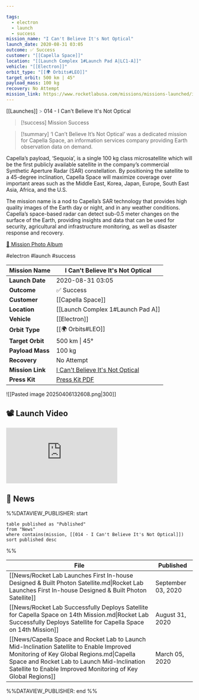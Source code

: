 ```yaml
---

tags:
  - electron
  - launch
  - success
mission_name: "I Can't Believe It's Not Optical"
launch_date: 2020-08-31 03:05
outcome: ✅ Success
customer: "[[Capella Space]]"
location: "[[Launch Complex 1#Launch Pad A|LC1-A]]"
vehicle: "[[Electron]]"
orbit_type: "[[🌍 Orbits#LEO]]"
target_orbit: 500 km | 45°
payload_mass: 100 kg
recovery: No Attempt
mission_link: https://www.rocketlabusa.com/missions/missions-launched/i-cant-believe-its-not-optical/
---
```

[[Launches]]  <span style="color: LightSlateGray">></span>  014 - I Can't Believe It's Not Optical

>[!success] Mission Success

>[!summary] 
‘I Can’t Believe It’s Not Optical’ was a dedicated mission for Capella Space, an information services company providing Earth observation data on demand.
>
Capella’s payload, ‘Sequoia’, is a single 100 kg class microsatellite which will be the first publicly available satellite in the company’s commercial Synthetic Aperture Radar (SAR) constellation. By positioning the satellite to a 45-degree inclination, Capella Space will maximize coverage over important areas such as the Middle East, Korea, Japan, Europe, South East Asia, Africa, and the U.S.
>
The mission name is a nod to Capella’s SAR technology that provides high quality images of the Earth day or night, and in any weather conditions. Capella’s space-based radar can detect sub-0.5 meter changes on the surface of the Earth, providing insights and data that can be used for security, agricultural and infrastructure monitoring, as well as disaster response and recovery.
>
[📸 Mission Photo Album](https://www.flickr.com/photos/rocketlab/albums/72157716859999646/)

#electron #launch #success


| **Mission Name** | I Can't Believe It's Not Optical                                                                                            |
| ---------------- | --------------------------------------------------------------------------------------------------------------------------- |
| **Launch Date**  | 2020-08-31 03:05                                                                                                            |
| **Outcome**      | ✅ Success                                                                                                                   |
| **Customer**     | [[Capella Space]]                                                                                                           |
| **Location**     | [[Launch Complex 1#Launch Pad A]]                                                                                           |
| **Vehicle**      | [[Electron]]                                                                                                                |
| **Orbit Type**   | [[🌍 Orbits#LEO]]                                                                                                           |
| **Target Orbit** | 500 km &#124; 45°                                                                                                           |
| **Payload Mass** | 100 kg                                                                                                                      |
| **Recovery**     | No Attempt                                                                                                                  |
| **Mission Link** | [I Can't Believe It's Not Optical](https://www.rocketlabusa.com/missions/missions-launched/i-cant-believe-its-not-optical/) |
| **Press Kit**    | [Press Kit PDF](https://rocketlabcorp.com/assets/Uploads/I-Cant-Believe-Its-Not-Optical-Press-kit2.pdf)                     |


![[Pasted image 20250406132608.png|300]]

## 📽️ Launch Video
<div class="responsive-video">
<iframe src="https://www.youtube.com/embed/FPIhI5mRDRI" title="Rocket Lab&#39;s Electron - I Can&#39;t Believe It&#39;s Not Optical Mission" frameborder="0" allow="accelerometer; autoplay; clipboard-write; encrypted-media; gyroscope; picture-in-picture; web-share" referrerpolicy="strict-origin-when-cross-origin" allowfullscreen></iframe>     
</div>

## 📰 News
%%DATAVIEW_PUBLISHER: start
```
table published as "Published"
from "News"
where contains(mission, [[014 - I Can't Believe It's Not Optical]])
sort published desc
```
%%

| File                                                                                                                                                                                                                                                   | Published          |
| ------------------------------------------------------------------------------------------------------------------------------------------------------------------------------------------------------------------------------------------------------ | ------------------ |
| [[News/Rocket Lab Launches First In-house Designed & Built Photon Satellite.md\|Rocket Lab Launches First In-house Designed & Built Photon Satellite]]                                                                                                 | September 03, 2020 |
| [[News/Rocket Lab Successfully Deploys Satellite for Capella Space on 14th Mission.md\|Rocket Lab Successfully Deploys Satellite for Capella Space on 14th Mission]]                                                                                   | August 31, 2020    |
| [[News/Capella Space and Rocket Lab to Launch Mid-Inclination Satellite to Enable Improved Monitoring of Key Global Regions.md\|Capella Space and Rocket Lab to Launch Mid-Inclination Satellite to Enable Improved Monitoring of Key Global Regions]] | March 05, 2020     |

%%DATAVIEW_PUBLISHER: end %%
